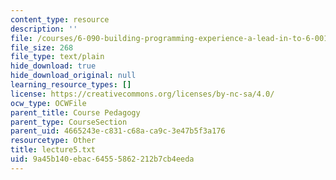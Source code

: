 ```yaml
---
content_type: resource
description: ''
file: /courses/6-090-building-programming-experience-a-lead-in-to-6-001-january-iap-2005/9a45b140ebac64555862212b7cb4eeda_lecture5.txt
file_size: 268
file_type: text/plain
hide_download: true
hide_download_original: null
learning_resource_types: []
license: https://creativecommons.org/licenses/by-nc-sa/4.0/
ocw_type: OCWFile
parent_title: Course Pedagogy
parent_type: CourseSection
parent_uid: 4665243e-c831-c68a-ca9c-3e47b5f3a176
resourcetype: Other
title: lecture5.txt
uid: 9a45b140-ebac-6455-5862-212b7cb4eeda
---
```

